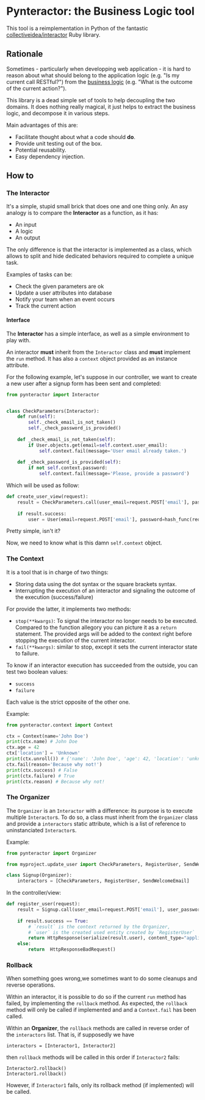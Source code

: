 # Pynteractor: the Business Logic tool
This tool is a reimplementation in Python of the fantastic [collectiveidea/interactor](https://github.com/collectiveidea/interactor) Ruby library.

## Rationale

Sometimes - particularly when developping web application - it is hard to reason about what should belong to the application logic (e.g. "Is my current call RESTful?") from the [business logic](https://en.wikipedia.org/wiki/Business_logic) (e.g. "What is the outcome of the current action?").

This library is a dead simple set of tools to help decoupling the two domains. It does nothing really magical, it just helps to extract the business logic, and decompose it in various steps.

Main advantages of this are:

* Facilitate thought about what a code should **do**.
* Provide unit testing out of the box.
* Potential reusability.
* Easy dependency injection.

## How to

### The Interactor

It's a simple, stupid small brick that does one and one thing only.
An asy analogy is to compare the **Interactor** as a function, as it has:

* An input
* A logic
* An output

The only difference is that the interactor is implemented as a class, which allows to split and hide dedicated behaviors required to complete a unique task.

Examples of tasks can be:

* Check the given parameters are ok
* Update a user attributes into database
* Notify your team when an event occurs
* Track the current action

#### Interface

The **Interactor** has a simple interface, as well as a simple environment to play with.


An interactor **must** inherit from the `Interactor` class and **must** implement the `run` method.
It has also a `context` object provided as an instance attribute.


For the following example, let's suppose in our controller, we want to create a new user after a signup form has been sent and completed:

```python
from pynteractor import Interactor


class CheckParameters(Interactor):
    def run(self):
        self._check_email_is_not_taken()
        self._check_password_is_provided()
        
    def _check_email_is_not_taken(self):
        if User.objects.get(email=self.context.user_email):
            self.context.fail(message='User email already taken.')
            
    def _check_password_is_provided(self):
        if not self.context.password:
            self.context.fail(message='Please, provide a password')

```

Which will be used as follow:

```python
def create_user_view(request):
    result = CheckParameters.call(user_email=request.POST['email'], password=request.POST['password'])
    
    if result.success:
        user = User(email=request.POST['email'], password=hash_func(request.POST['password']))
```

Pretty simple, isn't it?

Now, we need to know what is this damn `self.context` object.

### The Context

It is a tool that is in charge of two things:

* Storing data using the dot syntax or the square brackets syntax.
* Interrupting the execution of an interactor and signaling the outcome of the execution (success/failure)

For provide the latter, it implements two methods:
* `stop(**kwargs)`: To signal the interactor no longer needs to be executed. Compared to the function allegory you can picture it as a `return` statement. The provided args will be added to the context right before stopping the execution of the current interactor.
* `fail(**kwargs)`: similar to stop, except it sets the current interactor state to failure.

To know if an interactor execution has succeeded from the outside, you can test two boolean values:
* `success`
* `failure`

Each value is the strict opposite of the other one.

Example:

```python
from pynteractor.context import Context

ctx = Context(name='John Doe')
print(ctx.name) # John Doe
ctx.age = 42
ctx['location'] = 'Unknown'
print(ctx.unroll()) # {'name': 'John Doe', 'age': 42, 'location': 'unknown', 'success': True, 'failure': False}
ctx.fail(reason='Because why not!')
print(ctx.success) # False
print(ctx.failure) # True
print(ctx.reason) # Because why not!
```

### The Organizer

The `Organizer` is an `Interactor` with a difference: its purpose is to execute multiple `Interactor`s. To do so, a class must inherit from the `Organizer` class and provide a `interactors` static attribute, which is a list of reference to uninstanciated `Interactor`s.

Example:

```python
from pynteractor import Organizer

from myproject.update_user import CheckParameters, RegisterUser, SendWelcomeEmail

class Signup(Organizer):
    interactors = [CheckParameters, RegisterUser, SendWelcomeEmail]
```

In the controller/view:

```python
def register_user(request):
    result = Signup.call(user_email=request.POST['email'], user_password=request.POST['password'])
    
    if result.success == True:
        # `result` is the context returned by the Organizer,
        # `user` is the created used entity created by `RegisterUser`
        return HttpResponse(serialize(result.user), content_type="application/json")
    else:
        return  HttpResponseBadRequest()

```

### Rollback

When something goes wrong,we sometimes want to do some cleanups and reverse operations.

Within an interactor, it is possible to do so if the current `run` method has failed, by implementing the `rollback` method. As expected, the `rollback` method will only be called if implemented and and a `Context.fail` has been called.

Within an **Organizer**, the `rollback` methods are called in reverse order of the `interactors` list. That is, if supposedly we have 

```
interactors = [Interactor1, Interactor2]
```

then `rollback` methods will be called in this order if `Interactor2` fails:

```
Interactor2.rollback()
Interactor1.rollback()
```

However, if `Interactor1` fails, only its rollback method (if implemented) will be called.